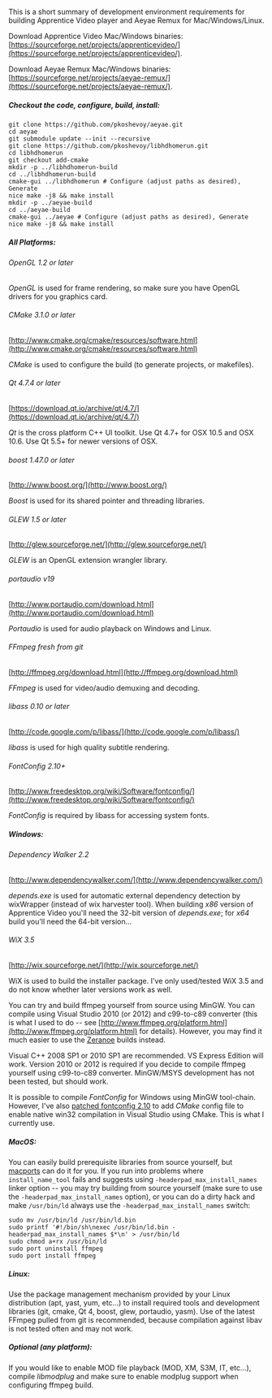 This is a short summary of development environment requirements for building Apprentice Video player and Aeyae Remux for Mac/Windows/Linux.

Download Apprentice Video Mac/Windows binaries: [https://sourceforge.net/projects/apprenticevideo/](https://sourceforge.net/projects/apprenticevideo/).

Download Aeyae Remux Mac/Windows binaries: [https://sourceforge.net/projects/aeyae-remux/](https://sourceforge.net/projects/aeyae-remux/).

##### Checkout the code, configure, build, install:
    git clone https://github.com/pkoshevoy/aeyae.git
    cd aeyae
    git submodule update --init --recursive
    git clone https://github.com/pkoshevoy/libhdhomerun.git
    cd libhdhomerun
    git checkout add-cmake
    mkdir -p ../libhdhomerun-build
    cd ../libhdhomerun-build
    cmake-gui ../libhdhomerun # Configure (adjust paths as desired), Generate
    nice make -j8 && make install
    mkdir -p ../aeyae-build
    cd ../aeyae-build
    cmake-gui ../aeyae # Configure (adjust paths as desired), Generate
    nice make -j8 && make install

##### All Platforms:
###### OpenGL 1.2 or later
*OpenGL* is used for frame rendering, so make sure you have OpenGL drivers for you graphics card.

###### CMake 3.1.0 or later
[http://www.cmake.org/cmake/resources/software.html](http://www.cmake.org/cmake/resources/software.html)

*CMake* is used to configure the build (to generate projects, or makefiles).

###### Qt 4.7.4 or later
[https://download.qt.io/archive/qt/4.7/](https://download.qt.io/archive/qt/4.7/)

*Qt* is the cross platform C++ UI toolkit.  Use Qt 4.7+ for OSX 10.5 and OSX 10.6.  Use Qt 5.5+ for newer versions of OSX.

###### boost 1.47.0 or later
[http://www.boost.org/](http://www.boost.org/)

*Boost* is used for its shared pointer and threading libraries.

###### GLEW 1.5 or later
[http://glew.sourceforge.net/](http://glew.sourceforge.net/)

*GLEW* is an OpenGL extension wrangler library.

###### portaudio v19
[http://www.portaudio.com/download.html](http://www.portaudio.com/download.html)

*Portaudio* is used for audio playback on Windows and Linux.

###### FFmpeg fresh from git
[http://ffmpeg.org/download.html](http://ffmpeg.org/download.html)

*FFmpeg* is used for video/audio demuxing and decoding.

###### libass 0.10 or later
[http://code.google.com/p/libass/](http://code.google.com/p/libass/)

*libass* is used for high quality subtitle rendering.

###### FontConfig 2.10+
[http://www.freedesktop.org/wiki/Software/fontconfig/](http://www.freedesktop.org/wiki/Software/fontconfig/)

*FontConfig* is required by libass for accessing system fonts.

##### Windows:
###### Dependency Walker 2.2
[http://www.dependencywalker.com/](http://www.dependencywalker.com/)

*depends.exe* is used for automatic external dependency detection by wixWrapper (instead of wix harvester tool).  When building *x86* version of Apprentice Video you'll need the 32-bit version of *depends.exe*; for *x64* build you'll need the 64-bit version...

###### WiX 3.5
[http://wix.sourceforge.net/](http://wix.sourceforge.net/)

WiX is used to build the installer package.  I've only used/tested WiX 3.5 and do not know whether later versions work as well.

You can try and build ffmpeg yourself from source using MinGW.  You can compile using Visual Studio 2010 (or 2012) and c99-to-c89 converter (this is what I used to do -- see [http://www.ffmpeg.org/platform.html](http://www.ffmpeg.org/platform.html) for details).  However, you may find it much easier to use the [Zeranoe](http://ffmpeg.zeranoe.com/builds/) builds instead.

Visual C++ 2008 SP1 or 2010 SP1 are recommended. VS Express Edition will work. Version 2010 or 2012 is required if you decide to compile ffmpeg yourself using c99-to-c89 converter. MinGW/MSYS development has not been tested, but should work.

It is possible to compile *FontConfig* for Windows using MinGW
tool-chain.  However, I've also [patched fontconfig 2.10](http://sourceforge.net/projects/apprenticevideo/files/fontconfig-2.10.x-cmake-patches-for-win32/) to add
*CMake* config file to enable native win32 compilation in Visual Studio using CMake.  This is what I currently use.

##### MacOS:
You can easily build prerequisite libraries from source yourself, but [macports](http://www.macports.org/) can do it for you.  If you run into problems where `install_name_tool` fails and suggests using `-headerpad_max_install_names` linker option -- you may try building from source yourself (make sure to use the
`-headerpad_max_install_names` option), or you can do a dirty hack and make `/usr/bin/ld` always use the `-headerpad_max_install_names` switch:
```
sudo mv /usr/bin/ld /usr/bin/ld.bin
sudo printf '#!/bin/sh\nexec /usr/bin/ld.bin -headerpad_max_install_names $*\n' > /usr/bin/ld
sudo chmod a+rx /usr/bin/ld
sudo port uninstall ffmpeg
sudo port install ffmpeg
```

##### Linux:
Use the package management mechanism provided by your Linux distribution (apt, yast, yum, etc...) to install required tools and development libraries (git, cmake, Qt 4, boost, glew, portaudio, yasm).  Use of the latest FFmpeg pulled from git is recommended, because compilation against libav is not tested often and may not work.

##### Optional (any platform):
If you would like to enable MOD file playback (MOD, XM, S3M, IT, etc...), compile *libmodplug* and make sure to enable modplug support when configuring ffmpeg build.
